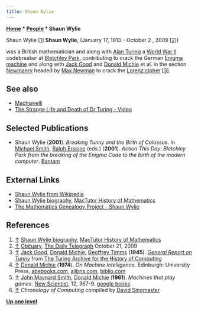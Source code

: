 ```yaml
---
title: Shaun Wylie
---
```

**[Home](Home "Home") \* [People](People "People") \* Shaun Wylie**



 [](http://www-history.mcs.st-andrews.ac.uk/Biographies/Wylie.html) Shaun Wylie <a id="cite-note-1" href="#cite-ref-1">[1]</a> 
**Shaun Wylie**, (January 17, 1913 – October 2 , 2009 <a id="cite-note-2" href="#cite-ref-2">[2]</a>)  

was a British mathematician and along with [Alan Turing](Alan_Turing "Alan Turing") a [World War II](https://en.wikipedia.org/wiki/World_War_II) codebreaker at [Bletchley Park](https://en.wikipedia.org/wiki/Bletchley_Park), contributing to crack the German [Enigma machine](https://en.wikipedia.org/wiki/Enigma_machine) and along with [Jack Good](Jack_Good "Jack Good") and [Donald Michie](Donald_Michie "Donald Michie") et al. in the section [Newmanry](https://en.wikipedia.org/wiki/Newmanry) headed by [Max Newman](https://en.wikipedia.org/wiki/Max_Newman) to crack the [Lorenz cipher](https://en.wikipedia.org/wiki/Lorenz_SZ_40/42) <a id="cite-note-3" href="#cite-ref-3">[3]</a>.



## See also


* [Machiavelli](Machiavelli "Machiavelli")
* [The Strange Life and Death of Dr Turing - Video](Alan_Turing#DeathOfAlanTuring "Alan Turing")


## Selected Publications


* Shaun Wylie (**2001**). *Breaking Tunny and the Birth of Colossus*. In [Michael Smith](https://www.amazon.co.uk/l/B001H6O0OS/259-4216193-9971266?_encoding=UTF8&redirectedFromKindleDbs=true&ref_=ntt_athr_dp_pel_1&rfkd=1&shoppingPortalEnabled=true), [Ralph Erskine](http://intellit.muskingum.edu/alpha_folder/E_folder/erskine_p-z.html) (eds.) (**2001**). *Action This Day: Bletchley Park from the breaking of the Enigma Code to the birth of the modern computer*. [Bantam](https://en.wikipedia.org/wiki/Bantam_Books)


## External Links


* [Shaun Wylie from Wikipedia](https://en.wikipedia.org/wiki/Shaun_Wylie)
* [Shaun Wylie biography](http://www-history.mcs.st-andrews.ac.uk/Biographies/Wylie.html), [MacTutor History of Mathematics](http://www-history.mcs.st-andrews.ac.uk/index.html)
* [The Mathematics Genealogy Project - Shaun Wylie](https://genealogy.math.ndsu.nodak.edu/id.php?id=1406)


## References


1. <a id="cite-ref-1" href="#cite-note-1">↑</a> [Shaun Wylie biography](http://www-history.mcs.st-andrews.ac.uk/Biographies/Wylie.html), [MacTutor History of Mathematics](http://www-history.mcs.st-andrews.ac.uk/index.html)
2. <a id="cite-ref-2" href="#cite-note-2">↑</a> [Obituary](https://www.telegraph.co.uk/news/6389667/Shaun-Wylie.html), [The Daily Telegraph](https://en.wikipedia.org/wiki/The_Daily_Telegraph) October 21, 2009
3. <a id="cite-ref-3" href="#cite-note-3">↑</a> [Jack Good](Jack_Good "Jack Good"), [Donald Michie](Donald_Michie "Donald Michie"), [Geoffrey Timms](Mathematician#GTimms "Mathematician") (**1945**). *[General Report on Tunny](http://www.alanturing.net/turing_archive/archive/index/tunnyreportindex.html)* from [The Turing Archive for the History of Computing](http://www.alanturing.net/turing_archive/index.html)
4. <a id="cite-ref-4" href="#cite-note-4">↑</a> [Donald Michie](Donald_Michie "Donald Michie") (**1974**). *On Machine Intelligence*. Edinburgh: University Press, [abebooks.com](http://www.abebooks.com/servlet/SearchResults?isbn=085224262X), [alibris.com](http://www.alibris.com/search/books/qwork/4836304/used/On%20machine%20intelligence), [biblio.com](http://www.biblio.com/isbn/9780852242629.html)
5. <a id="cite-ref-5" href="#cite-note-5">↑</a> [John Maynard Smith](John_Maynard_Smith "John Maynard Smith"), [Donald Michie](Donald_Michie "Donald Michie") (**1961**). *Machines that play games*. [New Scientist](https://en.wikipedia.org/wiki/New_Scientist), 12, 367-9. [google books](http://books.google.com/books?id=lo7r0zX_T0sC&lpg=PA369&dq=Machines%20that%20play%20games.%201961%2C%20New%20Scientist%2C%2012&pg=PA367#v=onepage&q&f=false)
6. <a id="cite-ref-6" href="#cite-note-6">↑</a> *Chronology of Computing* compiled by [David Singmaster](Mathematician#DSingmaster "Mathematician")

**[Up one level](People "People")**







 
